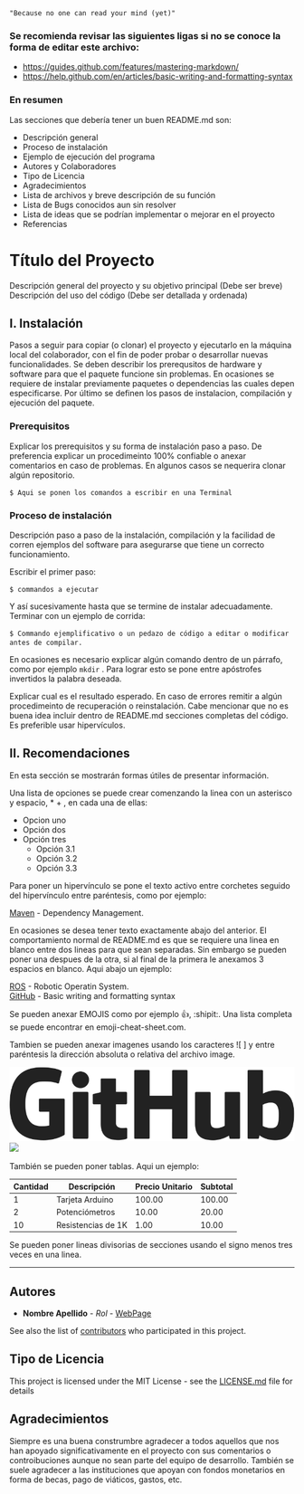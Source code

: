     "Because no one can read your mind (yet)"

### Se recomienda revisar las siguientes ligas si no se conoce la forma de editar este archivo:

* https://guides.github.com/features/mastering-markdown/
* https://help.github.com/en/articles/basic-writing-and-formatting-syntax
  
### En resumen

Las secciones que debería tener un buen README.md son:
* Descripción general
* Proceso de instalación
* Ejemplo de ejecución del programa
* Autores y Colaboradores
* Tipo de Licencia
* Agradecimientos
* Lista de archivos y breve descripción de su función
* Lista de Bugs conocidos aun sin resolver
* Lista de ideas que se podrían implementar o mejorar en el proyecto 
* Referencias 

# Título del Proyecto 

Descripción general del proyecto y su objetivo principal (Debe ser breve)   
Descripción del uso del código (Debe ser detallada y ordenada)

## I. Instalación 

Pasos a seguir para copiar (o clonar) el proyecto y ejecutarlo en la máquina local del colaborador, con el fin de poder probar o desarrollar nuevas funcionalidades. Se deben describir los prerequsitos de hardware y software para que el paquete funcione sin problemas. En ocasiones se requiere de instalar previamente paquetes o dependencias las cuales depen especificarse. Por último se definen los pasos de instalacion, compilación y ejecución del paquete. 

### Prerequisitos 

Explicar los prerequisitos y su forma de instalación paso a paso. De preferencia explicar un procedimeinto 100% confiable o anexar comentarios en caso de problemas. En algunos casos se nequerira clonar algún repositorio.

```
$ Aqui se ponen los comandos a escribir en una Terminal
```

### Proceso de instalación 

Descripción paso a paso de la instalación, compilación y la facilidad de corren ejemplos del software para asegurarse que tiene un correcto funcionamiento. 

Escribir el primer paso: 

```
$ commandos a ejecutar
```

Y así sucesivamente hasta que se termine de instalar adecuadamente. Terminar con un ejemplo de corrida:

```
$ Commando ejemplificativo o un pedazo de código a editar o modificar antes de compilar.
```
En ocasiones es necesario explicar algún comando dentro de un párrafo, como por ejemplo `mkdir` . Para lograr esto se pone entre apóstrofes invertidos la palabra deseada. 

Explicar cual es el resultado esperado. En caso de errores remitir a algún procedimeinto de recuperación o reinstalación.
Cabe mencionar que no es buena idea incluir dentro de README.md secciones completas del código. Es preferible usar hipervículos.

## II. Recomendaciones  

En esta sección se mostrarán formas útiles de presentar información.

Una lista de opciones se puede crear comenzando la linea con un asterisco y espacio, * + <space>, en cada una de ellas:
 
* Opcion uno
* Opción dos
* Opción tres
  - Opción 3.1
  - Opción 3.2
  - Opción 3.3

Para poner un hipervínculo se pone el texto activo entre corchetes seguido del hipervínculo entre paréntesis, como por ejemplo:

[Maven](https://maven.apache.org/) - Dependency Management.

En ocasiones se desea tener texto exactamente abajo del anterior. El comportamiento normal de README.md es que se requiere una linea en blanco entre dos lineas para que sean separadas. Sin embargo se pueden poner una despues de la otra, si al final de la primera le anexamos 3 espacios en blanco. Aqui abajo un ejemplo:

[ROS](http://ros.org) - Robotic Operatin System.   
[GitHub](https://help.github.com/en/articles/basic-writing-and-formatting-syntax) - Basic writing and formatting syntax

Se pueden anexar EMOJIS como por ejemplo :+1:, :shipit:.  Una lista completa se puede encontrar en emoji-cheat-sheet.com.

Tambien se pueden anexar imagenes usando los caracteres ![ ] y entre paréntesis la dirección absoluta o relativa del archivo image.

![Texto descriptivo de la imagen](images/GitHub-Logo.png)
![](http://www.ros.org/wp-content/uploads/2016/05/kinetic.png)

También se pueden poner tablas. Aqui un ejemplo:

| Cantidad | Descripción | Precio Unitario | Subtotal |
| --- | --- | --- | --- |
| 1 | Tarjeta Arduino | 100.00 | 100.00 |
| 2 | Potenciómetros | 10.00 | 20.00 |
| 10 | Resistencias de 1K| 1.00 | 10.00 |



Se pueden poner lineas divisorias de secciones usando el signo menos tres veces en una linea.

---

## Autores

* **Nombre Apellido** - *Rol* - [WebPage](http://homepage.cem.itesm.mx/aaceves)

See also the list of [contributors](https://github.com/your/project/contributors) who participated in this project.

## Tipo de Licencia

This project is licensed under the MIT License - see the [LICENSE.md](LICENSE.md) file for details

## Agradecimientos

Siempre es una buena construmbre agradecer a todos aquellos que nos han apoyado significativamente en el proyecto con sus comentarios o controibuciones aunque no sean parte del equipo de desarrollo. También se suele agradecer a las instituciones que apoyan con fondos monetarios en forma de becas, pago de viáticos, gastos, etc.
